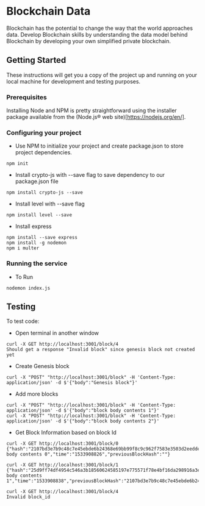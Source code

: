 # Blockchain Data

Blockchain has the potential to change the way that the world approaches data. Develop Blockchain skills by understanding the data model behind Blockchain by developing your own simplified private blockchain.

## Getting Started

These instructions will get you a copy of the project up and running on your local machine for development and testing purposes.

### Prerequisites

Installing Node and NPM is pretty straightforward using the installer package available from the (Node.js® web site)[https://nodejs.org/en/].

### Configuring your project

- Use NPM to initialize your project and create package.json to store project dependencies.
```
npm init
```
- Install crypto-js with --save flag to save dependency to our package.json file
```
npm install crypto-js --save
```
- Install level with --save flag
```
npm install level --save
```
- Install express
```
npm install --save express
npm install -g nodemon
npm i multer
```

### Running the service

- To Run
```
nodemon index.js
```

## Testing

To test code:
- Open terminal in another window
```
curl -X GET http://localhost:3001/block/4
Should get a response "Invalid block" since genesis block not created yet
```

- Create Genesis block
```
curl -X "POST" "http://localhost:3001/block" -H 'Content-Type: application/json' -d $'{"body":"Genesis block"}'
```

- Add more blocks
```
curl -X "POST" "http://localhost:3001/block" -H 'Content-Type: application/json' -d $'{"body":"block body contents 1"}'
curl -X "POST" "http://localhost:3001/block" -H 'Content-Type: application/json' -d $'{"body":"block body contents 2"}'
```
- Get Block Information based on block Id
```
curl -X GET http://localhost:3001/block/0
{"hash":"2107bd3e7b9c48c7e45ebde6b24368e69bb99f8c9c962f7583e3503d2eeddedb","height":1,"body":"block body contents 0","time":"1533908826","previousBlockHash":""}
```
```
curl -X GET http://localhost:3001/block/1
{"hash":"25d9ff74df4954c546a3b18560624585197e775571f78e4bf16da298916a3eeb","height":2,"body":"block body contents 1","time":"1533908838","previousBlockHash":"2107bd3e7b9c48c7e45ebde6b24368e69bb99f8c9c962f7583e3503d2eeddedb"}
```
```
curl -X GET http://localhost:3001/block/4
Invalid block_id
```